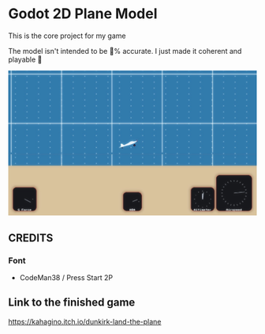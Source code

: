 # Godot 2D Plane Model

This is the core project for my game

The model isn't intended to be 💯% accurate. I just made it coherent and playable 🤗


![main view](presentation_imgs/main_view.png)


## CREDITS

### Font
 - CodeMan38 / Press Start 2P


## Link to the finished game
https://kahagino.itch.io/dunkirk-land-the-plane